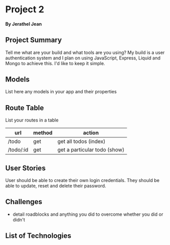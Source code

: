 # Project 2

#### By Jerathel Jean

## Project Summary

Tell me what are your build and what tools are you using?
My build is a user authentication system and I plan on using JavaScript, Express, Liquid and Mongo to achieve this. I'd like to keep it simple.

## Models

List here any models in your app and their properties

## Route Table

List your routes in a table

| url       | method | action                       |
| --------- | ------ | ---------------------------- |
| /todo     | get    | get all todos (index)        |
| /todo/:id | get    | get a particular todo (show) |

## User Stories
User should be able to create their own login credentials. They should be able to update, reset and delete their password.

## Challenges

- detail roadblocks and anything you did to overcome whether you did or didn't

## List of Technologies
